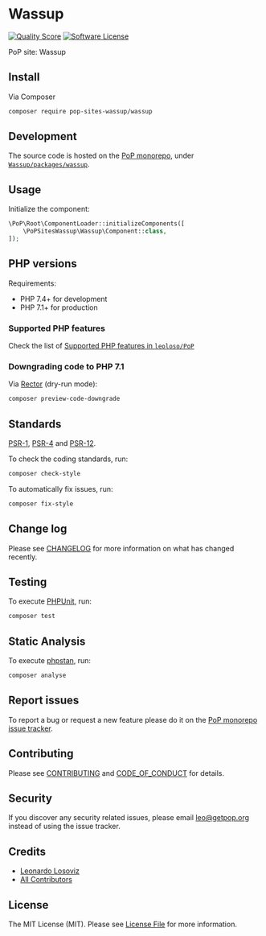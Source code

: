 # Wassup

<!-- [![Build Status][ico-travis]][link-travis] -->
[![Quality Score][ico-code-quality]][link-code-quality]
[![Software License][ico-license]](LICENSE.md)

<!--
[![Latest Version on Packagist][ico-version]][link-packagist]
[![Coverage Status][ico-scrutinizer]][link-scrutinizer]
[![Total Downloads][ico-downloads]][link-downloads]
-->

PoP site: Wassup

## Install

Via Composer

``` bash
composer require pop-sites-wassup/wassup
```

## Development

The source code is hosted on the [PoP monorepo](https://github.com/leoloso/PoP), under [`Wassup/packages/wassup`](https://github.com/leoloso/PoP/tree/master/layers/Wassup/packages/wassup).

## Usage

Initialize the component:

``` php
\PoP\Root\ComponentLoader::initializeComponents([
    \PoPSitesWassup\Wassup\Component::class,
]);
```

## PHP versions

Requirements:

- PHP 7.4+ for development
- PHP 7.1+ for production

### Supported PHP features

Check the list of [Supported PHP features in `leoloso/PoP`](https://github.com/leoloso/PoP/#supported-php-features)

### Downgrading code to PHP 7.1

Via [Rector](https://github.com/rectorphp/rector) (dry-run mode):

```bash
composer preview-code-downgrade
```

## Standards

[PSR-1](https://www.php-fig.org/psr/psr-1), [PSR-4](https://www.php-fig.org/psr/psr-4) and [PSR-12](https://www.php-fig.org/psr/psr-12).

To check the coding standards, run:

``` bash
composer check-style
```

To automatically fix issues, run:

``` bash
composer fix-style
```

## Change log

Please see [CHANGELOG](CHANGELOG.md) for more information on what has changed recently.

## Testing

To execute [PHPUnit](https://phpunit.de/), run:

``` bash
composer test
```

## Static Analysis

To execute [phpstan](https://github.com/phpstan/phpstan), run:

``` bash
composer analyse
```

## Report issues

To report a bug or request a new feature please do it on the [PoP monorepo issue tracker](https://github.com/leoloso/PoP/issues).

## Contributing

Please see [CONTRIBUTING](CONTRIBUTING.md) and [CODE_OF_CONDUCT](CODE_OF_CONDUCT.md) for details.

## Security

If you discover any security related issues, please email leo@getpop.org instead of using the issue tracker.

## Credits

- [Leonardo Losoviz][link-author]
- [All Contributors][link-contributors]

## License

The MIT License (MIT). Please see [License File](LICENSE.md) for more information.

[ico-version]: https://img.shields.io/packagist/v/pop-sites-wassup/wassup.svg?style=flat-square
[ico-license]: https://img.shields.io/badge/license-MIT-brightgreen.svg?style=flat-square
[ico-travis]: https://img.shields.io/travis/pop-sites-wassup/wassup/master.svg?style=flat-square
[ico-scrutinizer]: https://img.shields.io/scrutinizer/coverage/g/pop-sites-wassup/wassup.svg?style=flat-square
[ico-code-quality]: https://img.shields.io/scrutinizer/g/pop-sites-wassup/wassup.svg?style=flat-square
[ico-downloads]: https://img.shields.io/packagist/dt/pop-sites-wassup/wassup.svg?style=flat-square

[link-packagist]: https://packagist.org/packages/pop-sites-wassup/wassup
[link-travis]: https://travis-ci.org/pop-sites-wassup/wassup
[link-scrutinizer]: https://scrutinizer-ci.com/g/pop-sites-wassup/wassup/code-structure
[link-code-quality]: https://scrutinizer-ci.com/g/pop-sites-wassup/wassup
[link-downloads]: https://packagist.org/packages/pop-sites-wassup/wassup
[link-author]: https://github.com/leoloso
[link-contributors]: ../../../../../../contributors
